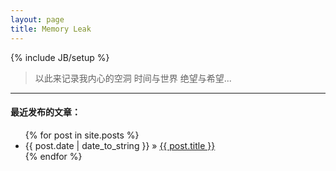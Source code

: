 ```yaml
---
layout: page
title: Memory Leak
---
```

{% include JB/setup %}

>以此来记录我内心的空洞 时间与世界 绝望与希望...

_ _ _

#### 最近发布的文章：

<ul class="posts">
  {% for post in site.posts %}
    <li><span>{{ post.date | date_to_string }}</span> &raquo; <a href="{{ BASE_PATH }}{{ post.url }}">{{ post.title }}</a></li>
  {% endfor %}
</ul>
